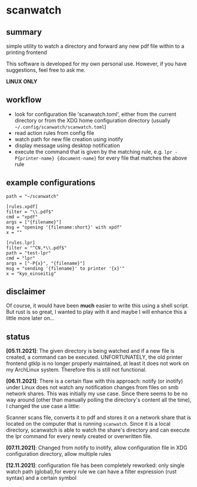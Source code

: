 # scanwatch

## summary

simple utility to watch a directory and forward any new pdf file
within to a printing frontend

This software is developed for my own personal use. However, if you
have suggestions, feel free to ask me.

**LINUX ONLY**

## workflow

- look for configuration file 'scanwatch.toml', either from the current directory or from the XDG home configuration directory (usually `~/.config/scanwatch/scanwatch.toml`)
- read action rules from config file
- watch path for new file creation using inotify
- display message using desktop notification
- execute the command that is given by the matching rule, e.g. `lpr -P{printer-name} {document-name}` for every file that matches the above rule

## example configurations

    path = "~/scanwatch"
    
    [rules.xpdf]
    filter = "\\.pdf$"
    cmd = "xpdf"
    args = ["{filename}"]
    msg = "opening '{filename:short}' with xpdf"
    x = ""

    [rules.lpr]
    filter = "^CN.*\\.pdf$"
    path = "test-lpr"
    cmd = "lpr"
    args = ["-P{x}", "{filename}"]
    msg = "sending '{filename}' to printer '{x}'"
    x = "kyo_einseitig"

## disclaimer

Of course, it would have been **much** easier to write this using a
shell script. But rust is so great, I wanted to play with it and maybe
I will enhance this a little more later on...

## status

**[05.11.2021]**: The given directory is being watched and if a new file is created, a command can be executed. UNFORTUNATELY, the old printer frontend gtklp is no longer properly maintained, at least it does not work on my
ArchLinux system. Therefore this is still not functional.

**[06.11.2021]**: There is a certain flaw with this approach: notify
(or inotify) under Linux does not watch any notification changes from
files on smb network shares. This was initially my use case. Since
there seems to be no way around (other than manually polling the
directory's content all the time), I changed the use case a little:

Scanner scans file, converts it to pdf and stores it on a network
share that is located on the computer that is running
`scanwatch`. Since it is a local directory, scanwatch is able to watch
the share's directory and can execute the lpr command for every newly
created or overwritten file.

**[07.11.2021]**: Changed from notify to inotify, allow configuration
file in XDG configuration directory, allow multiple rules

**[12.11.2021]**: configuration file has been completely reworked:
only single watch path (global),for every rule we can have a filter
expression (rust syntax) and a certain symbol
